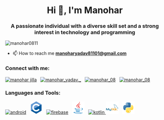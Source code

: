 <h1 align="center">Hi 👋, I'm Manohar</h1>
<h3 align="center">A passionate individual with a diverse skill set and a strong interest in technology and programming</h3>

<p align="left"> <img src="https://komarev.com/ghpvc/?username=manohar0811&label=Profile%20views&color=0e75b6&style=flat" alt="manohar0811" /> </p>



- 📫 How to reach me **manoharyadav81101@gmail.com**



<h3 align="left">Connect with me:</h3>
<p align="left">
  <a href="https://linkedin.com/in/manohar jilla" target="blank"><img align="center" src="https://raw.githubusercontent.com/rahuldkjain/github-profile-readme-generator/master/src/images/icons/Social/linked-in-alt.svg" alt="manohar jilla" height="30" width="40" /></a>&nbsp;&nbsp;
  <a href="https://instagram.com/manohar_yadav._" target="blank"><img align="center" src="https://raw.githubusercontent.com/rahuldkjain/github-profile-readme-generator/master/src/images/icons/Social/instagram.svg" alt="manohar_yadav._" height="30" width="40" /></a>&nbsp;&nbsp;
  <a href="https://www.hackerrank.com/manohar_08" target="blank"><img align="center" src="https://raw.githubusercontent.com/rahuldkjain/github-profile-readme-generator/master/src/images/icons/Social/hackerrank.svg" alt="manohar_08" height="30" width="40" /></a>&nbsp;&nbsp;
  <a href="https://www.leetcode.com/manohar_08" target="blank"><img align="center" src="https://raw.githubusercontent.com/rahuldkjain/github-profile-readme-generator/master/src/images/icons/Social/leet-code.svg" alt="manohar_08" height="30" width="40" /></a>
</p>

<h3 align="left">Languages and Tools:</h3>
<p align="left">
  <a href="https://developer.android.com" target="_blank" rel="noreferrer"><img src="https://icons8.com/icon/P2AnGyiJxMpp/android-os" alt="android" width="40" height="40" /></a>&nbsp;&nbsp;
  <a href="https://www.cprogramming.com/" target="_blank" rel="noreferrer"><img src="https://raw.githubusercontent.com/devicons/devicon/master/icons/c/c-original.svg" alt="c" width="40" height="40" /></a>&nbsp;&nbsp;
  <a href="https://firebase.google.com/" target="_blank" rel="noreferrer"><img src="https://www.vectorlogo.zone/logos/firebase/firebase-icon.svg" alt="firebase" width="40" height="40" /></a>&nbsp;&nbsp;
  <a href="https://www.java.com" target="_blank" rel="noreferrer"><img src="https://raw.githubusercontent.com/devicons/devicon/master/icons/java/java-original.svg" alt="java" width="40" height="40" /></a>&nbsp;&nbsp;
 <a href="https://kotlinlang.org" target="_blank" rel="noreferrer"> <img src="https://www.vectorlogo.zone/logos/kotlinlang/kotlinlang-icon.svg" alt="kotlin" width="40" height="40"/> </a>
  <a href="https://www.mysql.com/" target="_blank" rel="noreferrer"><img src="https://raw.githubusercontent.com/devicons/devicon/master/icons/mysql/mysql-original-wordmark.svg" alt="mysql" width="40" height="40" /></a>&nbsp;&nbsp;
  <a href="https://www.python.org" target="_blank" rel="noreferrer"><img src="https://raw.githubusercontent.com/devicons/devicon/master/icons/python/python-original.svg" alt="python" width="40" height="40" /></a>
</p>


